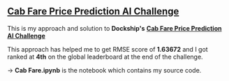 ## [Cab Fare Price Prediction AI Challenge](https://dockship.io/challenges/6006ba605c9276402bd77d96/cab-fare-prediction-ai-challenge/overview)

This is my approach and solution to  **Dockship's** **[Cab Fare Price Prediction AI Challenge](https://dockship.io/challenges/6006ba605c9276402bd77d96/cab-fare-prediction-ai-challenge/overview)**

This approach has helped me to get RMSE score of **1.63672** and I got ranked at **4th** on the global leaderboard at the end of the challenge.

-> **Cab Fare.ipynb** is the notebook which contains my source code.
